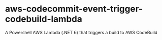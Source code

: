 # aws-codecommit-event-trigger-codebuild-lambda
A Powershell AWS Lambda (.NET 6) that triggers a build to AWS CodeBuild
